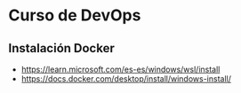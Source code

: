 # Curso de DevOps

## Instalación Docker

- https://learn.microsoft.com/es-es/windows/wsl/install
- https://docs.docker.com/desktop/install/windows-install/
